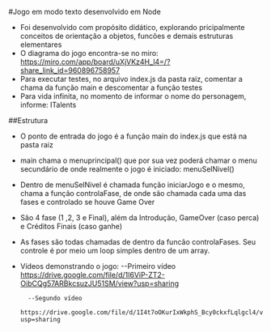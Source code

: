 #Jogo em modo texto desenvolvido em Node
- Foi desenvolvido com propósito didático, explorando pricipalmente conceitos de orientação a objetos, funcões e demais estruturas elementares
- O diagrama do jogo encontra-se no miro: https://miro.com/app/board/uXjVKz4H_l4=/?share_link_id=960896758957
- Para executar testes, no arquivo index.js da pasta raiz, comentar a chama da função main e descomentar a função testes
- Para vida infinita, no momento de informar o nome do personagem, informe: ITalents

##Estrutura
- O ponto de entrada do jogo é a função main do index.js que está na pasta raiz
- main chama o menuprincipal() que por sua vez poderá chamar o menu secundário de onde realmente o jogo é iniciado: menuSelNivel()
- Dentro de menuSelNivel é chamada função iniciarJogo e o mesmo, chama a função controlaFase, de onde são chamada cada uma das fases e controlado se houve Game Over
- São 4 fase (1 ,2, 3 e Final), além da Introdução, GameOver (caso perca) e Créditos Finais (caso ganhe)
- As fases são todas chamadas de dentro da funcão controlaFases. Seu controle é por meio um loop simples dentro de um array.

  
- Vídeos demonstrando o jogo:
        --Primeiro vídeo
            https://drive.google.com/file/d/1I6ViP-ZT2-OibCQg57ARBkcsuzJU51SM/view?usp=sharing

        --Segundo vídeo
            https://drive.google.com/file/d/1I4t7oOKurIxWkphS_Bcy0ckxfLqlgcl4/view?usp=sharing